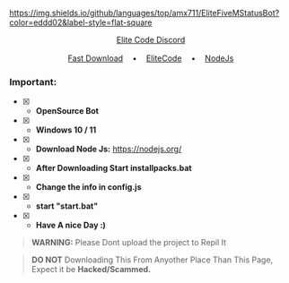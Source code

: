 https://img.shields.io/github/languages/top/amx711/EliteFiveMStatusBot?color=eddd02&label-style=flat-square
<p align="center">
<a href="https://discord.gg/sPuxqM8J3j">Elite Code Discord</a>

</p>
<p align="center">
<a href="https://github.com/amx711/EliteFiveMStatusBot/archive/refs/heads/main.zip">Fast Download</a> ㅤ•ㅤ
<a href="https://discord.gg/sPuxqM8J3j">EliteCode</a> ㅤ•ㅤ
<a href="https://nodejs.org/">NodeJs</a>
</p>


### Important:
- [x] - **OpenSource Bot**

- [x] - **Windows 10 / 11**
- [x] - **Download Node Js:** https://nodejs.org/

- [x] - **After Downloading Start installpacks.bat**
- [x] - **Change the info in config.js**
- [x] - **start "start.bat"**
- [x] - **Have A nice Day :)**

> **WARNING:** Please Dont upload the project to Repil It

> **DO NOT** Downloading This From Anyother Place Than This Page, Expect it be **Hacked/Scammed.**
